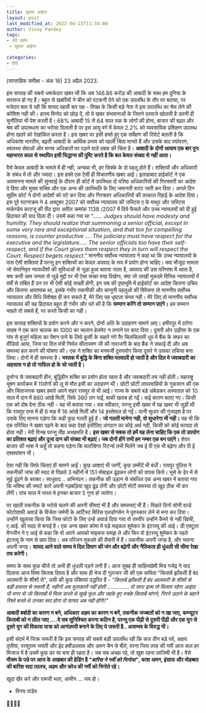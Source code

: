 ```yaml
---
title: घूमता आईना
layout: post
last_modified_at: 2023-04-23T11:34:00
author: Vinay Pandey
tags:
- रवि दर्शन
 - घूमता आईना

categories:
- दीर्घ
---
```

(साप्ताहिक समीक्षा - अंक 16)
23 अप्रैल 2023.

इस सप्ताह की सबसे धमाकेदार खबर थी कि अब 146.86 करोड़ की आबादी के साथ हम दुनिया के सरताज हो गए हैं। बहुत से खबरियों ने चीन को पटकनी देने को एक उपलब्धि के तौर पर बताया, पर मजेदार बात ये रही कि शायद पहली बार पक्ष - विपक्ष के किसी बड़े नेता ने इस उपलब्धि का श्रेय लेने की कोशिश नही की। हास्य विनोद को छोड़ दें, तो ये खबर संभावनाओं के जितने दरवाजे खोलती है उतनी ही चुनौतियां भी पेश करती है। 68% आबादी 15 से 64 साल तक के लोगों की होना, बाजार की बढ़त और श्रम की उपलब्धता का भरोसा दिलाती है पर इस आयु वर्ग में केवल 2.2% को व्यवसायिक प्रशिक्षण उपलब्ध होना खतरे को रेखांकित करता है। इस खबर पर इसी हफ्ते हुए एक सर्वेक्षण की रिपोर्ट बताती है कि अधिकांश भारतीय, बढ़ती आबादी के आर्थिक प्रभाव को पहली चिंता मानते हैं और उसके बाद पर्यावरण, स्वास्थ्य सेवाओं और मानव अधिकारों पर पड़ने वाले दबाव की चिंता है। **आबादी के दोनों आयाम एक बार पुनः महाभारत काल से स्थापित इसी सिद्धान्त की पुष्टि करते है कि बल केवल संख्या से नहीं आता।**

वैसे केवल आबादी के मामले में ही नही, अन्यथा भी, हर सिक्के के दो पहलू होते हैं। शक्तियों और अधिकारों के संबंध में तो और ज्यादा। इस हफ्ते एक ऐसी ही विचारणीय खबर आई। इलाहाबाद हाईकोर्ट ने एक अवमानना मामले की सुनवाई के दौरान ही कोर्ट में उपस्थित दो वरिष्ठ अधिकारियों की गिरफ्तारी का आदेश दे दिया और मुख्य सचिव और एक अन्य की उपस्थिति के लिए जमानती वारंट जारी कर दिया। अगले दिन सुप्रीम कोर्ट ने दोनों आदेशों को स्टे कर दिया और गिरफ्तार अधिकारियों की तत्काल रिहाई के आदेश दिया।  इस पूरे घटनाक्रम ने 4 अक्टूबर 2007 को सर्वोच्च न्यायालय की जस्टिस ए के माथुर और जस्टिस मार्कण्डेय काटजू की पीठ द्वारा अपील क्रमांक 1138 /2007 में दिये फैसले और उच्च न्यायलयों को दी हुई हिदायत की याद दिला दी। उसमें कहा गया था *"...... Judges should have modesty and humility. They should realize that summoning a senior official, except in some very rare and exceptional situation, and that too for compelling reasons, is counter productive .... The judiciary must have respect for the executive and the legislature..... The senior officials too have their self-respect, and if the Court gives them respect they in turn will respect the Court. Respect begets respect."*
 माननीय सर्वोच्च न्यायालय ने कहा था कि उच्च न्यायालयों के पास ऐसी शक्तियां हैं परन्तु इन शक्तियों का केवल अपवाद के रूप में प्रयोग होना चाहिए। क्या मौजूदा मामला जो सेवानिवृत न्यायधीशों की सुविधाओं से जुड़ा हुआ बताया जाता है, अपवाद की उस परिभाषा में आता है, क्या कभी आम जनता से जुड़े मुद्दों पर भी ऐसा सख्त रुख दिखेगा, क्या जो लाखों मुकदमे विभिन्न न्यायालयों में वर्षों से लंबित हैं उन पर भी ऐसी कोई सख्ती होगी, इन सब की पृष्ठभूमि में हाईकोर्ट का आदेश कितना उचित और कितना आवश्यक था, इसके गंभीर तकनीकी और कानूनी पहलुओं की विवेचना तो माननीय सर्वोच्च न्यायालय और विधि विशेषज्ञ ही कर सकते हैं, मेरे लिए यह धृष्टता संभव नही। मेरे लिए तो माननीय सर्वोच्च न्यायालय की यह हिदायत बहुत ही गंभीर और पते की है कि **सम्मान करेंगे तो सम्मान पाएंगे।** हम सम्मान चाहते तो सबसे हैं, पर करते किसी का नही। 

इस सप्ताह शक्तियों के प्रयोग करने और न करने, दोनों अति के उदाहरण सामने आए। हमीरपुर में दरोगा साहब ने एक कार चालक का 1000 का चालान हेलमेट न लगाने पर काट दिया। दूसरी ओर उड़ीसा के एक गांव से बुजुर्ग महिला का पेंशन पाने के लिये कुर्सी के सहारे नंगे पैर चिलचिलाती धूप मे बैंक के सफर का वीडियो आया, जिस पर वित्त मंत्री निर्मल सीतारमण जी की नाराजगी के बाद बैंक ने सफाई दी और अब समस्या हल करने की घोषणा की। एक ने शक्ति का मनमर्जी दुरुपयोग किया दूसरे ने उसका तकिया बना लिया। दोनों में ही समस्या है। **मस्तक में बुद्धि के बिना शक्ति मतवाली हो जाती है और दिल मे जवाबदारी का अहसास न हो तो गाफिल हो के सो जाती है।** 

दुर्भाग्य से जवाबदारी हीन, बुद्धिहीन शक्ति का प्रयोग होता रहता है और जवाबदारी तय नही होती।  महाराष्ट्र भूषण कार्यक्रम में 11लोगों की लू से मौत इसी का उदाहरण थी। छोटी छोटी लापरवाहियों के नुकसान की एक और चिंताजनक खबर हमारे अपने शहर रायपुर से भी आई। राज्य के सबसे बड़े अंबेडकर अस्पताल को 10 साल में दान में 860 आंखें मिलीं, सिर्फ 360 लग पाईं, बाकी खराब हो गईं। कई कारण बताए गए। किसी एक को दोष देना ठीक नही - यह भी बताया गया। सब स्वीकार, परन्तु इसी खबर में यह खबर भी जुड़ी थी कि रायपुर एम्स में ही 6 माह में 16 आंखें मिलीं और 14 इस्तेमाल हो गईं। यानी सुधार की गुंजाइश है पर उसके लिए मानना पड़ेगा कि कही कुछ गलती हुई है। **जो गलती मानेगा नही, वो सुधारेगा भी नही।** यह भी कि एक परिचित ने खबर पढ़ने के बाद कहा देखो इसीलिए अंगदान का कोई अर्थ नही, किसी को कोई फायदा तो होता नही। मेरी विनम्र परन्तु तीव्र असहमति है। **इस खबर से सबक तो हमें यह लेना चाहिए कि एक तो उपयोग का प्रतिशत बढ़ाएं और दूजा दान की संख्या भी बढ़ाएं। जब दोनों होंगे तभी हम नम्बर एक बन पाएंगे।** शेयर बाजार की भाषा मे कहूँ तो कहना पड़ेगा कि मल्टीबेगर रिटर्न्स तभी मिलेंगे जब ई पी एस भी बढ़ेगा और पी ई एक्सपांशन भी।

ऐसा नही कि सिर्फ चिंताएं ही सामने आईं। कुछ आशाएं भी जागीं, कुछ उम्मीदें भी बंधीं। रायपुर पुलिस ने तकनीकी जांच की मदद से पिछले 3 महीनों में 151 मोबाइल ढूंढकर लोगों को वापस किये। भूसे के ढेर में से सुई ढूंढने के बराबर। साधुवाद .. अभिनंदन। तकनीक की उड़ान से संबंधित एक अन्य खबर में बताया गया कि भविष्य की स्मार्ट कारें अपनी गड़बड़ियां खुद ढूंढ लेंगी और छोटी मोटी समस्या तो खुद ठीक भी कर लेंगी। पांच साल में भारत मे इनका बाजार 5 गुना हो जायेगा। 

पर खाली तकनीक के भरोसे चलने की अपनी सीमाएं भी हैं और समस्याएं भी हैं। पिछले दिनों सोनी वर्ल्ड फोटोग्राफी अवार्ड के विजेता जर्मनी के आर्टिस्ट बिरिस एलडॉगसेन ने पुरुस्कार लेने से मना कर दिया। उन्होंने खुलासा किया कि जिस फोटो के लिए उन्हें अवार्ड दिया गया वो तस्वीर उन्होंने कैमरे से नही खिंची, ए.आई. की मदद से बनाई है। एक अन्य खबर कोमा में पड़े माइकल शूमेकर के इंटरव्यू की आई। डी एक्टूला मैगजीन ने ए आई से कहा कि वो अपने आपको माइकल समझ ले और फिर वो इंटरव्यू शुमेकर के पहले इंटरव्यू के नाम से छाप दिया। अब परिजन मुकदमे की तैयारी में हैं। तकनीक अपनी जगह है, और भावना अपनी जगह। **शायद आने वाले समय मे  दिल दिमाग की जंग और बढ़ेगी और नैतिकता ही धुंधली सी सीमा रेखा तय करेगी।**

समय के साथ कुछ चीजें तो अभी ही धुंधली पड़ने लगी हैं। आज सुबह ही साहित्यप्रेमी मित्र गजेंद्र ने याद दिलाया आज विश्व किताब दिवस है और साथ ही भेज दी गुलजार जी की एक कविता "किताबें झाँकती हैं बंद आलमारी के शीशों से", उसी की कुछ पंक्तियां उद्धरित हैं -
*"किताबें झाँकती हैं बंद आलमारी के शीशों से*
*बड़ी हसरत से तकती हैं,*
*महीनों अब मुलाकातें नहीं होती*
..............
*वो सारा इल्म तो मिलता रहेगा आइंदा भी*
*मगर वो जो किताबों में मिला करते थे*
*सूखे फूल और महके हुए रुक्के*
*किताबें मांगने, गिरने उठाने के बहाने रिश्ते बनते थे*
*उनका क्या होगा*
*वो शायद अब नही होंगे!!"*

**आबादी बर्बादी का कारण न बने, अधिकार अहम का कारण न बनें, तकनीक जज्बातों को न खा जाए, कम्प्यूटर किताबों को न लील जाए ....ये सब सुनिश्चित करना कठिन है, परन्तु एक पीढ़ी से दूसरी पीढ़ी और एक युग से दूसरे युग की विकास यात्रा को आनंदमयी बनाने के लिए ये जरूरी है.. असम्भव के विरुद्ध भी।**

इसी संदर्भ में जिक्र जरूरी है कि इस सप्ताह की सबसे बड़ी उपलब्धि रही कि कल तीन बड़े पर्व, अक्षय तृतीया, परशुराम जयंती और ईद हर्षोउल्लास और अमन चैन से बीते, वरना जिस तरह की गर्मी आज कल हर मिजाज में है उसमें कुछ डर सा बना ही रहता है। जब सब अच्छा रहे, तो खुश रहना लाजिमी भी है। वैसे **मौसम के पन्ने पर आज के अखबार की हेडिंग है *"बारिश ने गर्मी को भिगोया"*, काश अमन, इंसाफ और मोहब्बत की बारिश सदा लालच, अहम और क्रोध की गर्मी को भिगोते रहे।** 

खुदा खैर करे और रामजी भला,
आमीन ...
जय हो। 

- विनय पांडेय

🙏🌷🌷🙏


